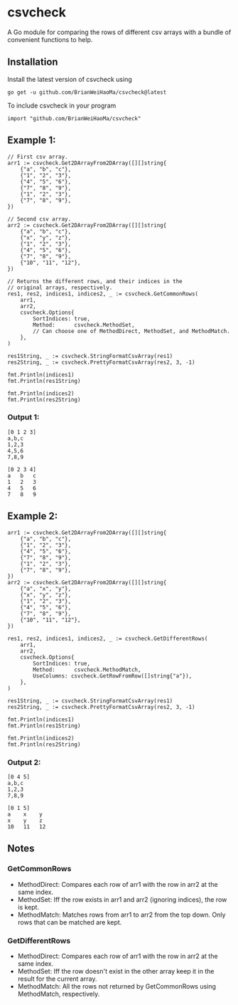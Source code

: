 # csvcheck
A Go module for comparing the rows of different csv arrays
with a bundle of convenient functions to help.

## Installation
Install the latest version of csvcheck using
```
go get -u github.com/BrianWeiHaoMa/csvcheck@latest
```
To include csvcheck in your program
```
import "github.com/BrianWeiHaoMa/csvcheck"
```

## Example 1:
```
// First csv array.
arr1 := csvcheck.Get2DArrayFrom2DArray([][]string{
    {"a", "b", "c"},
    {"1", "2", "3"},
    {"4", "5", "6"},
    {"7", "8", "9"},
    {"1", "2", "3"},
    {"7", "8", "9"},
})

// Second csv array.
arr2 := csvcheck.Get2DArrayFrom2DArray([][]string{
    {"a", "b", "c"},
    {"x", "y", "z"},
    {"1", "2", "3"},
    {"4", "5", "6"},
    {"7", "8", "9"},
    {"10", "11", "12"},
})

// Returns the different rows, and their indices in the
// original arrays, respectively.
res1, res2, indices1, indices2, _ := csvcheck.GetCommonRows(
    arr1,
    arr2,
    csvcheck.Options{
        SortIndices: true,
        Method:      csvcheck.MethodSet,
        // Can choose one of MethodDirect, MethodSet, and MethodMatch.
    },
)

res1String, _ := csvcheck.StringFormatCsvArray(res1)
res2String, _ := csvcheck.PrettyFormatCsvArray(res2, 3, -1)

fmt.Println(indices1)
fmt.Println(res1String)

fmt.Println(indices2)
fmt.Println(res2String)
```
### Output 1:
```
[0 1 2 3]
a,b,c
1,2,3
4,5,6
7,8,9

[0 2 3 4]
a   b   c
1   2   3
4   5   6
7   8   9

```

## Example 2:
```
arr1 := csvcheck.Get2DArrayFrom2DArray([][]string{
    {"a", "b", "c"},
    {"1", "2", "3"},
    {"4", "5", "6"},
    {"7", "8", "9"},
    {"1", "2", "3"},
    {"7", "8", "9"},
})
arr2 := csvcheck.Get2DArrayFrom2DArray([][]string{
    {"a", "x", "y"},
    {"x", "y", "z"},
    {"1", "2", "3"},
    {"4", "5", "6"},
    {"7", "8", "9"},
    {"10", "11", "12"},
})

res1, res2, indices1, indices2, _ := csvcheck.GetDifferentRows(
    arr1,
    arr2,
    csvcheck.Options{
        SortIndices: true,
        Method:      csvcheck.MethodMatch,
        UseColumns: csvcheck.GetRowFromRow([]string{"a"}),
    },
)

res1String, _ := csvcheck.StringFormatCsvArray(res1)
res2String, _ := csvcheck.PrettyFormatCsvArray(res2, 3, -1)

fmt.Println(indices1)
fmt.Println(res1String)

fmt.Println(indices2)
fmt.Println(res2String)
```
### Output 2:
```
[0 4 5]
a,b,c
1,2,3
7,8,9

[0 1 5]
a    x    y
x    y    z
10   11   12

```

## Notes
### GetCommonRows
- MethodDirect: Compares each row of arr1 with the row in arr2 at the same index.
- MethodSet: Iff the row exists in arr1 and arr2 (ignoring indices), the row is kept.
- MethodMatch: Matches rows from arr1 to arr2 from the top down. Only rows that can be matched are kept.
### GetDifferentRows
- MethodDirect: Compares each row of arr1 with the row in arr2 at the same index.
- MethodSet: Iff the row doesn't exist in the other array keep it in the result for the current array.
- MethodMatch: All the rows not returned by GetCommonRows using MethodMatch, respectively.
